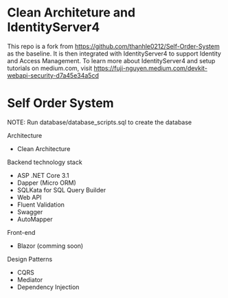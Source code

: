 # Clean Architeture and IdentityServer4

This repo is a fork from https://github.com/thanhle0212/Self-Order-System as the baseline.  It is then integrated with IdentityServer4 to support Identity and Access Management.   To learn more about IdentityServer4 and setup tutorials on medium.com, visit https://fuji-nguyen.medium.com/devkit-webapi-security-d7a45e34a5cd

# Self Order System

NOTE: Run database/database_scripts.sql to create the database

Architecture
- Clean Architecture

Backend technology stack
- ASP .NET Core 3.1
- Dapper (Micro ORM)
- SQLKata for SQL Query Builder
- Web API
- Fluent Validation
- Swagger
- AutoMapper

Front-end 
- Blazor (comming soon)

Design Patterns
- CQRS
- Mediator
- Dependency Injection
